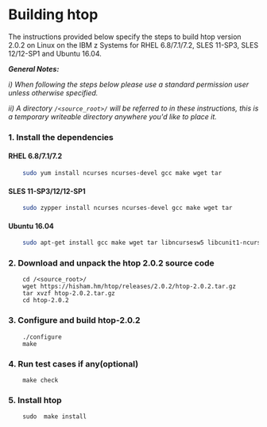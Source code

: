 # Building htop


The instructions provided below specify the steps to build htop version 2.0.2 on Linux on the IBM z Systems for RHEL 6.8/7.1/7.2, SLES 11-SP3, SLES 12/12-SP1 and Ubuntu 16.04.

_**General Notes:**_

_i) When following the steps below please use a standard permission user unless otherwise specified._

_ii) A directory `/<source_root>/` will be referred to in these instructions, this is a temporary writeable directory anywhere you'd like to place it._

### 1.   Install the dependencies 

#### RHEL 6.8/7.1/7.2
    
```sh
    sudo yum install ncurses ncurses-devel gcc make wget tar 
```

#### SLES 11-SP3/12/12-SP1
    
```sh
    sudo zypper install ncurses ncurses-devel gcc make wget tar 
```

#### Ubuntu 16.04
    
```sh
    sudo apt-get install gcc make wget tar libncursesw5 libcunit1-ncurses libncursesw5-dev
```

### 2. Download and unpack the htop 2.0.2 source code
```
    cd /<source_root>/
    wget https://hisham.hm/htop/releases/2.0.2/htop-2.0.2.tar.gz
    tar xvzf htop-2.0.2.tar.gz
    cd htop-2.0.2
```
### 3. Configure and build htop-2.0.2
```
    ./configure
    make
```
### 4. Run test cases if any(optional)
```
    make check
```
 
### 5. Install htop
```
    sudo  make install
```



